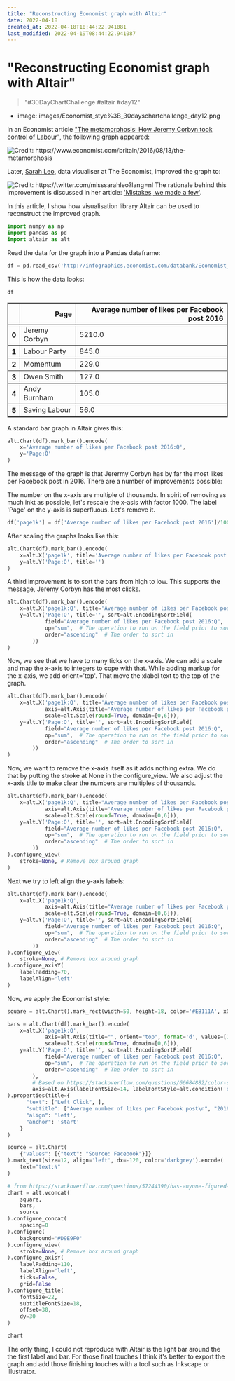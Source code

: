 ```yaml
---
title: "Reconstructing Economist graph with Altair"
date: 2022-04-18
created_at: 2022-04-18T10:44:22.941081
last_modified: 2022-04-19T08:44:22.941087
---
```


# "Reconstructing Economist graph with Altair"
> "#30DayChartChallenge #altair #day12"

- image: images/Economist_stye%3B_30dayschartchallenge_day12.png

In an Economist article ["The metamorphosis: How Jeremy Corbyn took control of Labour"](https://www.economist.com/britain/2016/08/13/the-metamorphosis), the following graph appeared:

![](https://www.economist.com/img/b/400/363/90/sites/default/files/20160813_BRC304_0.png "Credit: https://www.economist.com/britain/2016/08/13/the-metamorphosis")

Later, [Sarah Leo](https://twitter.com/misssarahleo?lang=nl), data visualiser at The Economist, improved the graph to:

![](https://miro.medium.com/max/875/1*9QE_yL3boSLqopJkSBfL5A.png "Credit: https://twitter.com/misssarahleo?lang=nl")
The rationale behind this improvement is discussed in her article: ['Mistakes, we made a few'](
https://medium.economist.com/mistakes-weve-drawn-a-few-8cdd8a42d368).

In this article, I show how visualisation library Altair can be used to reconstruct the improved graph.


```python
import numpy as np
import pandas as pd
import altair as alt
```

Read the data for the graph into a Pandas dataframe:


```python
df = pd.read_csv('http://infographics.economist.com/databank/Economist_corbyn.csv').dropna()
```

This is how the data looks:


```python
df
```




<div>
<style scoped>
    .dataframe tbody tr th:only-of-type {
        vertical-align: middle;
    }

    .dataframe tbody tr th {
        vertical-align: top;
    }

    .dataframe thead th {
        text-align: right;
    }
</style>
<table border="1" class="dataframe">
  <thead>
    <tr style="text-align: right;">
      <th></th>
      <th>Page</th>
      <th>Average number of likes per Facebook post 2016</th>
    </tr>
  </thead>
  <tbody>
    <tr>
      <th>0</th>
      <td>Jeremy Corbyn</td>
      <td>5210.0</td>
    </tr>
    <tr>
      <th>1</th>
      <td>Labour Party</td>
      <td>845.0</td>
    </tr>
    <tr>
      <th>2</th>
      <td>Momentum</td>
      <td>229.0</td>
    </tr>
    <tr>
      <th>3</th>
      <td>Owen Smith</td>
      <td>127.0</td>
    </tr>
    <tr>
      <th>4</th>
      <td>Andy Burnham</td>
      <td>105.0</td>
    </tr>
    <tr>
      <th>5</th>
      <td>Saving Labour</td>
      <td>56.0</td>
    </tr>
  </tbody>
</table>
</div>



A standard bar graph in Altair gives this:


```python
alt.Chart(df).mark_bar().encode(
    x='Average number of likes per Facebook post 2016:Q',
    y='Page:O'
)
```





<div id="altair-viz-2028adcb520c41f5ba7c39708b6dbd85"></div>
<script type="text/javascript">
  var VEGA_DEBUG = (typeof VEGA_DEBUG == "undefined") ? {} : VEGA_DEBUG;
  (function(spec, embedOpt){
    let outputDiv = document.currentScript.previousElementSibling;
    if (outputDiv.id !== "altair-viz-2028adcb520c41f5ba7c39708b6dbd85") {
      outputDiv = document.getElementById("altair-viz-2028adcb520c41f5ba7c39708b6dbd85");
    }
    const paths = {
      "vega": "https://cdn.jsdelivr.net/npm//vega@5?noext",
      "vega-lib": "https://cdn.jsdelivr.net/npm//vega-lib?noext",
      "vega-lite": "https://cdn.jsdelivr.net/npm//vega-lite@4.17.0?noext",
      "vega-embed": "https://cdn.jsdelivr.net/npm//vega-embed@6?noext",
    };

    function maybeLoadScript(lib, version) {
      var key = `${lib.replace("-", "")}_version`;
      return (VEGA_DEBUG[key] == version) ?
        Promise.resolve(paths[lib]) :
        new Promise(function(resolve, reject) {
          var s = document.createElement('script');
          document.getElementsByTagName("head")[0].appendChild(s);
          s.async = true;
          s.onload = () => {
            VEGA_DEBUG[key] = version;
            return resolve(paths[lib]);
          };
          s.onerror = () => reject(`Error loading script: ${paths[lib]}`);
          s.src = paths[lib];
        });
    }

    function showError(err) {
      outputDiv.innerHTML = `<div class="error" style="color:red;">${err}</div>`;
      throw err;
    }

    function displayChart(vegaEmbed) {
      vegaEmbed(outputDiv, spec, embedOpt)
        .catch(err => showError(`Javascript Error: ${err.message}<br>This usually means there's a typo in your chart specification. See the javascript console for the full traceback.`));
    }

    if(typeof define === "function" && define.amd) {
      requirejs.config({paths});
      require(["vega-embed"], displayChart, err => showError(`Error loading script: ${err.message}`));
    } else {
      maybeLoadScript("vega", "5")
        .then(() => maybeLoadScript("vega-lite", "4.17.0"))
        .then(() => maybeLoadScript("vega-embed", "6"))
        .catch(showError)
        .then(() => displayChart(vegaEmbed));
    }
  })({"config": {"view": {"continuousWidth": 400, "continuousHeight": 300}}, "data": {"name": "data-37b1b21769609e0260f58cacd3f745f7"}, "mark": "bar", "encoding": {"x": {"field": "Average number of likes per Facebook post 2016", "type": "quantitative"}, "y": {"field": "Page", "type": "ordinal"}}, "$schema": "https://vega.github.io/schema/vega-lite/v4.17.0.json", "datasets": {"data-37b1b21769609e0260f58cacd3f745f7": [{"Page": "Jeremy Corbyn", "Average number of likes per Facebook post 2016": 5210.0}, {"Page": "Labour Party", "Average number of likes per Facebook post 2016": 845.0}, {"Page": "Momentum", "Average number of likes per Facebook post 2016": 229.0}, {"Page": "Owen Smith", "Average number of likes per Facebook post 2016": 127.0}, {"Page": "Andy Burnham ", "Average number of likes per Facebook post 2016": 105.0}, {"Page": "Saving Labour", "Average number of likes per Facebook post 2016": 56.0}]}}, {"mode": "vega-lite"});
</script>



The message of the graph is that Jerermy Corbyn has by far the most likes per Facebook post in 2016. There are a number of improvements possible:

The number on the x-axis are multiple of thousands. In spirit of removing as much inkt as possible, let's rescale the x-asis with factor 1000.
The label 'Page' on the y-axis is superfluous. Let's remove it.


```python
df['page1k'] = df['Average number of likes per Facebook post 2016']/1000.0
```

After scaling the graphs looks like this:


```python
alt.Chart(df).mark_bar().encode(
    x=alt.X('page1k', title='Average number of likes per Facebook post 2016'),
    y=alt.Y('Page:O', title='')
)
```





<div id="altair-viz-66c5e9ed26374bc6bd869b3a2bd8d62c"></div>
<script type="text/javascript">
  var VEGA_DEBUG = (typeof VEGA_DEBUG == "undefined") ? {} : VEGA_DEBUG;
  (function(spec, embedOpt){
    let outputDiv = document.currentScript.previousElementSibling;
    if (outputDiv.id !== "altair-viz-66c5e9ed26374bc6bd869b3a2bd8d62c") {
      outputDiv = document.getElementById("altair-viz-66c5e9ed26374bc6bd869b3a2bd8d62c");
    }
    const paths = {
      "vega": "https://cdn.jsdelivr.net/npm//vega@5?noext",
      "vega-lib": "https://cdn.jsdelivr.net/npm//vega-lib?noext",
      "vega-lite": "https://cdn.jsdelivr.net/npm//vega-lite@4.17.0?noext",
      "vega-embed": "https://cdn.jsdelivr.net/npm//vega-embed@6?noext",
    };

    function maybeLoadScript(lib, version) {
      var key = `${lib.replace("-", "")}_version`;
      return (VEGA_DEBUG[key] == version) ?
        Promise.resolve(paths[lib]) :
        new Promise(function(resolve, reject) {
          var s = document.createElement('script');
          document.getElementsByTagName("head")[0].appendChild(s);
          s.async = true;
          s.onload = () => {
            VEGA_DEBUG[key] = version;
            return resolve(paths[lib]);
          };
          s.onerror = () => reject(`Error loading script: ${paths[lib]}`);
          s.src = paths[lib];
        });
    }

    function showError(err) {
      outputDiv.innerHTML = `<div class="error" style="color:red;">${err}</div>`;
      throw err;
    }

    function displayChart(vegaEmbed) {
      vegaEmbed(outputDiv, spec, embedOpt)
        .catch(err => showError(`Javascript Error: ${err.message}<br>This usually means there's a typo in your chart specification. See the javascript console for the full traceback.`));
    }

    if(typeof define === "function" && define.amd) {
      requirejs.config({paths});
      require(["vega-embed"], displayChart, err => showError(`Error loading script: ${err.message}`));
    } else {
      maybeLoadScript("vega", "5")
        .then(() => maybeLoadScript("vega-lite", "4.17.0"))
        .then(() => maybeLoadScript("vega-embed", "6"))
        .catch(showError)
        .then(() => displayChart(vegaEmbed));
    }
  })({"config": {"view": {"continuousWidth": 400, "continuousHeight": 300}}, "data": {"name": "data-1913a809e59f1dfc25bb5719e6f7f706"}, "mark": "bar", "encoding": {"x": {"field": "page1k", "title": "Average number of likes per Facebook post 2016", "type": "quantitative"}, "y": {"field": "Page", "title": "", "type": "ordinal"}}, "$schema": "https://vega.github.io/schema/vega-lite/v4.17.0.json", "datasets": {"data-1913a809e59f1dfc25bb5719e6f7f706": [{"Page": "Jeremy Corbyn", "Average number of likes per Facebook post 2016": 5210.0, "page1k": 5.21}, {"Page": "Labour Party", "Average number of likes per Facebook post 2016": 845.0, "page1k": 0.845}, {"Page": "Momentum", "Average number of likes per Facebook post 2016": 229.0, "page1k": 0.229}, {"Page": "Owen Smith", "Average number of likes per Facebook post 2016": 127.0, "page1k": 0.127}, {"Page": "Andy Burnham ", "Average number of likes per Facebook post 2016": 105.0, "page1k": 0.105}, {"Page": "Saving Labour", "Average number of likes per Facebook post 2016": 56.0, "page1k": 0.056}]}}, {"mode": "vega-lite"});
</script>



A third improvement is to sort the bars from high to low. This supports the message, Jeremy Corbyn has the most clicks.


```python
alt.Chart(df).mark_bar().encode(
    x=alt.X('page1k:Q', title='Average number of likes per Facebook post 2016'),
    y=alt.Y('Page:O', title='', sort=alt.EncodingSortField(
            field="Average number of likes per Facebook post 2016:Q",  # The field to use for the sort
            op="sum",  # The operation to run on the field prior to sorting
            order="ascending"  # The order to sort in
        ))
)
```





<div id="altair-viz-cd35fb523fa64e0ba36aa0ad2f8af0fb"></div>
<script type="text/javascript">
  var VEGA_DEBUG = (typeof VEGA_DEBUG == "undefined") ? {} : VEGA_DEBUG;
  (function(spec, embedOpt){
    let outputDiv = document.currentScript.previousElementSibling;
    if (outputDiv.id !== "altair-viz-cd35fb523fa64e0ba36aa0ad2f8af0fb") {
      outputDiv = document.getElementById("altair-viz-cd35fb523fa64e0ba36aa0ad2f8af0fb");
    }
    const paths = {
      "vega": "https://cdn.jsdelivr.net/npm//vega@5?noext",
      "vega-lib": "https://cdn.jsdelivr.net/npm//vega-lib?noext",
      "vega-lite": "https://cdn.jsdelivr.net/npm//vega-lite@4.17.0?noext",
      "vega-embed": "https://cdn.jsdelivr.net/npm//vega-embed@6?noext",
    };

    function maybeLoadScript(lib, version) {
      var key = `${lib.replace("-", "")}_version`;
      return (VEGA_DEBUG[key] == version) ?
        Promise.resolve(paths[lib]) :
        new Promise(function(resolve, reject) {
          var s = document.createElement('script');
          document.getElementsByTagName("head")[0].appendChild(s);
          s.async = true;
          s.onload = () => {
            VEGA_DEBUG[key] = version;
            return resolve(paths[lib]);
          };
          s.onerror = () => reject(`Error loading script: ${paths[lib]}`);
          s.src = paths[lib];
        });
    }

    function showError(err) {
      outputDiv.innerHTML = `<div class="error" style="color:red;">${err}</div>`;
      throw err;
    }

    function displayChart(vegaEmbed) {
      vegaEmbed(outputDiv, spec, embedOpt)
        .catch(err => showError(`Javascript Error: ${err.message}<br>This usually means there's a typo in your chart specification. See the javascript console for the full traceback.`));
    }

    if(typeof define === "function" && define.amd) {
      requirejs.config({paths});
      require(["vega-embed"], displayChart, err => showError(`Error loading script: ${err.message}`));
    } else {
      maybeLoadScript("vega", "5")
        .then(() => maybeLoadScript("vega-lite", "4.17.0"))
        .then(() => maybeLoadScript("vega-embed", "6"))
        .catch(showError)
        .then(() => displayChart(vegaEmbed));
    }
  })({"config": {"view": {"continuousWidth": 400, "continuousHeight": 300}}, "data": {"name": "data-1913a809e59f1dfc25bb5719e6f7f706"}, "mark": "bar", "encoding": {"x": {"field": "page1k", "title": "Average number of likes per Facebook post 2016", "type": "quantitative"}, "y": {"field": "Page", "sort": {"field": "Average number of likes per Facebook post 2016:Q", "op": "sum", "order": "ascending"}, "title": "", "type": "ordinal"}}, "$schema": "https://vega.github.io/schema/vega-lite/v4.17.0.json", "datasets": {"data-1913a809e59f1dfc25bb5719e6f7f706": [{"Page": "Jeremy Corbyn", "Average number of likes per Facebook post 2016": 5210.0, "page1k": 5.21}, {"Page": "Labour Party", "Average number of likes per Facebook post 2016": 845.0, "page1k": 0.845}, {"Page": "Momentum", "Average number of likes per Facebook post 2016": 229.0, "page1k": 0.229}, {"Page": "Owen Smith", "Average number of likes per Facebook post 2016": 127.0, "page1k": 0.127}, {"Page": "Andy Burnham ", "Average number of likes per Facebook post 2016": 105.0, "page1k": 0.105}, {"Page": "Saving Labour", "Average number of likes per Facebook post 2016": 56.0, "page1k": 0.056}]}}, {"mode": "vega-lite"});
</script>



Now, we see that we have to many ticks on the x-axis. We can add a scale and map the x-axis to integers to cope with that. While adding markup for the x-axis, we add orient='top'. That move the xlabel text to the top of the graph.


```python
alt.Chart(df).mark_bar().encode(
    x=alt.X('page1k:Q', title='Average number of likes per Facebook post 2016',
            axis=alt.Axis(title='Average number of likes per Facebook post 2016', orient="top", format='d', values=[1,2,3,4,5,6]),
            scale=alt.Scale(round=True, domain=[0,6])),
    y=alt.Y('Page:O', title='', sort=alt.EncodingSortField(
            field="Average number of likes per Facebook post 2016:Q",  # The field to use for the sort
            op="sum",  # The operation to run on the field prior to sorting
            order="ascending"  # The order to sort in
        ))
)
```





<div id="altair-viz-88eda3b8382040fbb4241afc459a247f"></div>
<script type="text/javascript">
  var VEGA_DEBUG = (typeof VEGA_DEBUG == "undefined") ? {} : VEGA_DEBUG;
  (function(spec, embedOpt){
    let outputDiv = document.currentScript.previousElementSibling;
    if (outputDiv.id !== "altair-viz-88eda3b8382040fbb4241afc459a247f") {
      outputDiv = document.getElementById("altair-viz-88eda3b8382040fbb4241afc459a247f");
    }
    const paths = {
      "vega": "https://cdn.jsdelivr.net/npm//vega@5?noext",
      "vega-lib": "https://cdn.jsdelivr.net/npm//vega-lib?noext",
      "vega-lite": "https://cdn.jsdelivr.net/npm//vega-lite@4.17.0?noext",
      "vega-embed": "https://cdn.jsdelivr.net/npm//vega-embed@6?noext",
    };

    function maybeLoadScript(lib, version) {
      var key = `${lib.replace("-", "")}_version`;
      return (VEGA_DEBUG[key] == version) ?
        Promise.resolve(paths[lib]) :
        new Promise(function(resolve, reject) {
          var s = document.createElement('script');
          document.getElementsByTagName("head")[0].appendChild(s);
          s.async = true;
          s.onload = () => {
            VEGA_DEBUG[key] = version;
            return resolve(paths[lib]);
          };
          s.onerror = () => reject(`Error loading script: ${paths[lib]}`);
          s.src = paths[lib];
        });
    }

    function showError(err) {
      outputDiv.innerHTML = `<div class="error" style="color:red;">${err}</div>`;
      throw err;
    }

    function displayChart(vegaEmbed) {
      vegaEmbed(outputDiv, spec, embedOpt)
        .catch(err => showError(`Javascript Error: ${err.message}<br>This usually means there's a typo in your chart specification. See the javascript console for the full traceback.`));
    }

    if(typeof define === "function" && define.amd) {
      requirejs.config({paths});
      require(["vega-embed"], displayChart, err => showError(`Error loading script: ${err.message}`));
    } else {
      maybeLoadScript("vega", "5")
        .then(() => maybeLoadScript("vega-lite", "4.17.0"))
        .then(() => maybeLoadScript("vega-embed", "6"))
        .catch(showError)
        .then(() => displayChart(vegaEmbed));
    }
  })({"config": {"view": {"continuousWidth": 400, "continuousHeight": 300}}, "data": {"name": "data-1913a809e59f1dfc25bb5719e6f7f706"}, "mark": "bar", "encoding": {"x": {"axis": {"format": "d", "orient": "top", "title": "Average number of likes per Facebook post 2016", "values": [1, 2, 3, 4, 5, 6]}, "field": "page1k", "scale": {"domain": [0, 6], "round": true}, "title": "Average number of likes per Facebook post 2016", "type": "quantitative"}, "y": {"field": "Page", "sort": {"field": "Average number of likes per Facebook post 2016:Q", "op": "sum", "order": "ascending"}, "title": "", "type": "ordinal"}}, "$schema": "https://vega.github.io/schema/vega-lite/v4.17.0.json", "datasets": {"data-1913a809e59f1dfc25bb5719e6f7f706": [{"Page": "Jeremy Corbyn", "Average number of likes per Facebook post 2016": 5210.0, "page1k": 5.21}, {"Page": "Labour Party", "Average number of likes per Facebook post 2016": 845.0, "page1k": 0.845}, {"Page": "Momentum", "Average number of likes per Facebook post 2016": 229.0, "page1k": 0.229}, {"Page": "Owen Smith", "Average number of likes per Facebook post 2016": 127.0, "page1k": 0.127}, {"Page": "Andy Burnham ", "Average number of likes per Facebook post 2016": 105.0, "page1k": 0.105}, {"Page": "Saving Labour", "Average number of likes per Facebook post 2016": 56.0, "page1k": 0.056}]}}, {"mode": "vega-lite"});
</script>



Now, we want to remove the x-axis itself as it adds nothing extra. We do that by putting the stroke at None in the configure_view. We also adjust the x-axis title to make clear the numbers are multiples of thousands.


```python
alt.Chart(df).mark_bar().encode(
    x=alt.X('page1k:Q', title="Average number of likes per Facebook post 2016  ('000)",
            axis=alt.Axis(title='Average number of likes per Facebook post 2016', orient="top", format='d', values=[1,2,3,4,5,6]),
            scale=alt.Scale(round=True, domain=[0,6])),
    y=alt.Y('Page:O', title='', sort=alt.EncodingSortField(
            field="Average number of likes per Facebook post 2016:Q",  # The field to use for the sort
            op="sum",  # The operation to run on the field prior to sorting
            order="ascending"  # The order to sort in
        ))
).configure_view(
    stroke=None, # Remove box around graph
)
```





<div id="altair-viz-b12d657e69db4d56ad0be37ebdf61fb0"></div>
<script type="text/javascript">
  var VEGA_DEBUG = (typeof VEGA_DEBUG == "undefined") ? {} : VEGA_DEBUG;
  (function(spec, embedOpt){
    let outputDiv = document.currentScript.previousElementSibling;
    if (outputDiv.id !== "altair-viz-b12d657e69db4d56ad0be37ebdf61fb0") {
      outputDiv = document.getElementById("altair-viz-b12d657e69db4d56ad0be37ebdf61fb0");
    }
    const paths = {
      "vega": "https://cdn.jsdelivr.net/npm//vega@5?noext",
      "vega-lib": "https://cdn.jsdelivr.net/npm//vega-lib?noext",
      "vega-lite": "https://cdn.jsdelivr.net/npm//vega-lite@4.17.0?noext",
      "vega-embed": "https://cdn.jsdelivr.net/npm//vega-embed@6?noext",
    };

    function maybeLoadScript(lib, version) {
      var key = `${lib.replace("-", "")}_version`;
      return (VEGA_DEBUG[key] == version) ?
        Promise.resolve(paths[lib]) :
        new Promise(function(resolve, reject) {
          var s = document.createElement('script');
          document.getElementsByTagName("head")[0].appendChild(s);
          s.async = true;
          s.onload = () => {
            VEGA_DEBUG[key] = version;
            return resolve(paths[lib]);
          };
          s.onerror = () => reject(`Error loading script: ${paths[lib]}`);
          s.src = paths[lib];
        });
    }

    function showError(err) {
      outputDiv.innerHTML = `<div class="error" style="color:red;">${err}</div>`;
      throw err;
    }

    function displayChart(vegaEmbed) {
      vegaEmbed(outputDiv, spec, embedOpt)
        .catch(err => showError(`Javascript Error: ${err.message}<br>This usually means there's a typo in your chart specification. See the javascript console for the full traceback.`));
    }

    if(typeof define === "function" && define.amd) {
      requirejs.config({paths});
      require(["vega-embed"], displayChart, err => showError(`Error loading script: ${err.message}`));
    } else {
      maybeLoadScript("vega", "5")
        .then(() => maybeLoadScript("vega-lite", "4.17.0"))
        .then(() => maybeLoadScript("vega-embed", "6"))
        .catch(showError)
        .then(() => displayChart(vegaEmbed));
    }
  })({"config": {"view": {"continuousWidth": 400, "continuousHeight": 300, "stroke": null}}, "data": {"name": "data-1913a809e59f1dfc25bb5719e6f7f706"}, "mark": "bar", "encoding": {"x": {"axis": {"format": "d", "orient": "top", "title": "Average number of likes per Facebook post 2016", "values": [1, 2, 3, 4, 5, 6]}, "field": "page1k", "scale": {"domain": [0, 6], "round": true}, "title": "Average number of likes per Facebook post 2016  ('000)", "type": "quantitative"}, "y": {"field": "Page", "sort": {"field": "Average number of likes per Facebook post 2016:Q", "op": "sum", "order": "ascending"}, "title": "", "type": "ordinal"}}, "$schema": "https://vega.github.io/schema/vega-lite/v4.17.0.json", "datasets": {"data-1913a809e59f1dfc25bb5719e6f7f706": [{"Page": "Jeremy Corbyn", "Average number of likes per Facebook post 2016": 5210.0, "page1k": 5.21}, {"Page": "Labour Party", "Average number of likes per Facebook post 2016": 845.0, "page1k": 0.845}, {"Page": "Momentum", "Average number of likes per Facebook post 2016": 229.0, "page1k": 0.229}, {"Page": "Owen Smith", "Average number of likes per Facebook post 2016": 127.0, "page1k": 0.127}, {"Page": "Andy Burnham ", "Average number of likes per Facebook post 2016": 105.0, "page1k": 0.105}, {"Page": "Saving Labour", "Average number of likes per Facebook post 2016": 56.0, "page1k": 0.056}]}}, {"mode": "vega-lite"});
</script>



Next we try to left align the y-axis labels:


```python
alt.Chart(df).mark_bar().encode(
    x=alt.X('page1k:Q',
            axis=alt.Axis(title="Average number of likes per Facebook post 2016  ('000)", orient="top", format='d', values=[1,2,3,4,5,6]),
            scale=alt.Scale(round=True, domain=[0,6])),
    y=alt.Y('Page:O', title='', sort=alt.EncodingSortField(
            field="Average number of likes per Facebook post 2016:Q",  # The field to use for the sort
            op="sum",  # The operation to run on the field prior to sorting
            order="ascending"  # The order to sort in
        ))
).configure_view(
    stroke=None, # Remove box around graph
).configure_axisY(
    labelPadding=70, 
    labelAlign='left'
)
```





<div id="altair-viz-87d1289164334e3aa3b878db78924909"></div>
<script type="text/javascript">
  var VEGA_DEBUG = (typeof VEGA_DEBUG == "undefined") ? {} : VEGA_DEBUG;
  (function(spec, embedOpt){
    let outputDiv = document.currentScript.previousElementSibling;
    if (outputDiv.id !== "altair-viz-87d1289164334e3aa3b878db78924909") {
      outputDiv = document.getElementById("altair-viz-87d1289164334e3aa3b878db78924909");
    }
    const paths = {
      "vega": "https://cdn.jsdelivr.net/npm//vega@5?noext",
      "vega-lib": "https://cdn.jsdelivr.net/npm//vega-lib?noext",
      "vega-lite": "https://cdn.jsdelivr.net/npm//vega-lite@4.17.0?noext",
      "vega-embed": "https://cdn.jsdelivr.net/npm//vega-embed@6?noext",
    };

    function maybeLoadScript(lib, version) {
      var key = `${lib.replace("-", "")}_version`;
      return (VEGA_DEBUG[key] == version) ?
        Promise.resolve(paths[lib]) :
        new Promise(function(resolve, reject) {
          var s = document.createElement('script');
          document.getElementsByTagName("head")[0].appendChild(s);
          s.async = true;
          s.onload = () => {
            VEGA_DEBUG[key] = version;
            return resolve(paths[lib]);
          };
          s.onerror = () => reject(`Error loading script: ${paths[lib]}`);
          s.src = paths[lib];
        });
    }

    function showError(err) {
      outputDiv.innerHTML = `<div class="error" style="color:red;">${err}</div>`;
      throw err;
    }

    function displayChart(vegaEmbed) {
      vegaEmbed(outputDiv, spec, embedOpt)
        .catch(err => showError(`Javascript Error: ${err.message}<br>This usually means there's a typo in your chart specification. See the javascript console for the full traceback.`));
    }

    if(typeof define === "function" && define.amd) {
      requirejs.config({paths});
      require(["vega-embed"], displayChart, err => showError(`Error loading script: ${err.message}`));
    } else {
      maybeLoadScript("vega", "5")
        .then(() => maybeLoadScript("vega-lite", "4.17.0"))
        .then(() => maybeLoadScript("vega-embed", "6"))
        .catch(showError)
        .then(() => displayChart(vegaEmbed));
    }
  })({"config": {"view": {"continuousWidth": 400, "continuousHeight": 300, "stroke": null}, "axisY": {"labelAlign": "left", "labelPadding": 70}}, "data": {"name": "data-1913a809e59f1dfc25bb5719e6f7f706"}, "mark": "bar", "encoding": {"x": {"axis": {"format": "d", "orient": "top", "title": "Average number of likes per Facebook post 2016  ('000)", "values": [1, 2, 3, 4, 5, 6]}, "field": "page1k", "scale": {"domain": [0, 6], "round": true}, "type": "quantitative"}, "y": {"field": "Page", "sort": {"field": "Average number of likes per Facebook post 2016:Q", "op": "sum", "order": "ascending"}, "title": "", "type": "ordinal"}}, "$schema": "https://vega.github.io/schema/vega-lite/v4.17.0.json", "datasets": {"data-1913a809e59f1dfc25bb5719e6f7f706": [{"Page": "Jeremy Corbyn", "Average number of likes per Facebook post 2016": 5210.0, "page1k": 5.21}, {"Page": "Labour Party", "Average number of likes per Facebook post 2016": 845.0, "page1k": 0.845}, {"Page": "Momentum", "Average number of likes per Facebook post 2016": 229.0, "page1k": 0.229}, {"Page": "Owen Smith", "Average number of likes per Facebook post 2016": 127.0, "page1k": 0.127}, {"Page": "Andy Burnham ", "Average number of likes per Facebook post 2016": 105.0, "page1k": 0.105}, {"Page": "Saving Labour", "Average number of likes per Facebook post 2016": 56.0, "page1k": 0.056}]}}, {"mode": "vega-lite"});
</script>



Now, we apply the Economist style:


```python
square = alt.Chart().mark_rect(width=50, height=18, color='#EB111A', xOffset=-105, yOffset=10)

bars = alt.Chart(df).mark_bar().encode(
    x=alt.X('page1k:Q',
            axis=alt.Axis(title="", orient="top", format='d', values=[1,2,3,4,5,6], labelFontSize=14),
            scale=alt.Scale(round=True, domain=[0,6])),
    y=alt.Y('Page:O', title='', sort=alt.EncodingSortField(
            field="Average number of likes per Facebook post 2016:Q",  # The field to use for the sort
            op="sum",  # The operation to run on the field prior to sorting
            order="ascending"  # The order to sort in
        ),
        # Based on https://stackoverflow.com/questions/66684882/color-some-x-labels-in-altair-plot
        axis=alt.Axis(labelFontSize=14, labelFontStyle=alt.condition('datum.value == "Jeremy Corbyn"', alt.value('bold'), alt.value('italic'))))
).properties(title={
      "text": ["Left Click", ], 
      "subtitle": ["Average number of likes per Facebook post\n", "2016, '000"],
      "align": 'left',
      "anchor": 'start'
    }
)

source = alt.Chart(
    {"values": [{"text": "Source: Facebook"}]}
).mark_text(size=12, align='left', dx=-120, color='darkgrey').encode(
    text="text:N"
)

# from https://stackoverflow.com/questions/57244390/has-anyone-figured-out-a-workaround-to-add-a-subtitle-to-an-altair-generated-cha
chart = alt.vconcat(
    square,
    bars,
    source
).configure_concat(
    spacing=0
).configure(
    background='#D9E9F0'
).configure_view(
    stroke=None, # Remove box around graph
).configure_axisY(
    labelPadding=110,
    labelAlign='left',
    ticks=False,
    grid=False
).configure_title(
    fontSize=22,
    subtitleFontSize=18,
    offset=30,
    dy=30
)

chart
```





<div id="altair-viz-88568b3fe0524bcaa4de8a91e927b439"></div>
<script type="text/javascript">
  var VEGA_DEBUG = (typeof VEGA_DEBUG == "undefined") ? {} : VEGA_DEBUG;
  (function(spec, embedOpt){
    let outputDiv = document.currentScript.previousElementSibling;
    if (outputDiv.id !== "altair-viz-88568b3fe0524bcaa4de8a91e927b439") {
      outputDiv = document.getElementById("altair-viz-88568b3fe0524bcaa4de8a91e927b439");
    }
    const paths = {
      "vega": "https://cdn.jsdelivr.net/npm//vega@5?noext",
      "vega-lib": "https://cdn.jsdelivr.net/npm//vega-lib?noext",
      "vega-lite": "https://cdn.jsdelivr.net/npm//vega-lite@4.17.0?noext",
      "vega-embed": "https://cdn.jsdelivr.net/npm//vega-embed@6?noext",
    };

    function maybeLoadScript(lib, version) {
      var key = `${lib.replace("-", "")}_version`;
      return (VEGA_DEBUG[key] == version) ?
        Promise.resolve(paths[lib]) :
        new Promise(function(resolve, reject) {
          var s = document.createElement('script');
          document.getElementsByTagName("head")[0].appendChild(s);
          s.async = true;
          s.onload = () => {
            VEGA_DEBUG[key] = version;
            return resolve(paths[lib]);
          };
          s.onerror = () => reject(`Error loading script: ${paths[lib]}`);
          s.src = paths[lib];
        });
    }

    function showError(err) {
      outputDiv.innerHTML = `<div class="error" style="color:red;">${err}</div>`;
      throw err;
    }

    function displayChart(vegaEmbed) {
      vegaEmbed(outputDiv, spec, embedOpt)
        .catch(err => showError(`Javascript Error: ${err.message}<br>This usually means there's a typo in your chart specification. See the javascript console for the full traceback.`));
    }

    if(typeof define === "function" && define.amd) {
      requirejs.config({paths});
      require(["vega-embed"], displayChart, err => showError(`Error loading script: ${err.message}`));
    } else {
      maybeLoadScript("vega", "5")
        .then(() => maybeLoadScript("vega-lite", "4.17.0"))
        .then(() => maybeLoadScript("vega-embed", "6"))
        .catch(showError)
        .then(() => displayChart(vegaEmbed));
    }
  })({"config": {"view": {"continuousWidth": 400, "continuousHeight": 300, "stroke": null}, "axisY": {"grid": false, "labelAlign": "left", "labelPadding": 110, "ticks": false}, "background": "#D9E9F0", "title": {"dy": 30, "fontSize": 22, "offset": 30, "subtitleFontSize": 18}}, "vconcat": [{"data": {"name": "empty"}, "mark": {"type": "rect", "color": "#EB111A", "height": 18, "width": 50, "xOffset": -105, "yOffset": 10}}, {"data": {"name": "data-1913a809e59f1dfc25bb5719e6f7f706"}, "mark": "bar", "encoding": {"x": {"axis": {"format": "d", "labelFontSize": 14, "orient": "top", "title": "", "values": [1, 2, 3, 4, 5, 6]}, "field": "page1k", "scale": {"domain": [0, 6], "round": true}, "type": "quantitative"}, "y": {"axis": {"labelFontSize": 14, "labelFontStyle": {"condition": {"test": "datum.value == \"Jeremy Corbyn\"", "value": "bold"}, "value": "italic"}}, "field": "Page", "sort": {"field": "Average number of likes per Facebook post 2016:Q", "op": "sum", "order": "ascending"}, "title": "", "type": "ordinal"}}, "title": {"text": ["Left Click"], "subtitle": ["Average number of likes per Facebook post\n", "2016, '000"], "align": "left", "anchor": "start"}}, {"data": {"name": "data-a4de834d9d3c210d2fa4d84e065850aa"}, "mark": {"type": "text", "align": "left", "color": "darkgrey", "dx": -120, "size": 12}, "encoding": {"text": {"field": "text", "type": "nominal"}}}], "$schema": "https://vega.github.io/schema/vega-lite/v4.17.0.json", "datasets": {"empty": [{}], "data-1913a809e59f1dfc25bb5719e6f7f706": [{"Page": "Jeremy Corbyn", "Average number of likes per Facebook post 2016": 5210.0, "page1k": 5.21}, {"Page": "Labour Party", "Average number of likes per Facebook post 2016": 845.0, "page1k": 0.845}, {"Page": "Momentum", "Average number of likes per Facebook post 2016": 229.0, "page1k": 0.229}, {"Page": "Owen Smith", "Average number of likes per Facebook post 2016": 127.0, "page1k": 0.127}, {"Page": "Andy Burnham ", "Average number of likes per Facebook post 2016": 105.0, "page1k": 0.105}, {"Page": "Saving Labour", "Average number of likes per Facebook post 2016": 56.0, "page1k": 0.056}], "data-a4de834d9d3c210d2fa4d84e065850aa": [{"text": "Source: Facebook"}]}}, {"mode": "vega-lite"});
</script>



The only thing, I could not reproduce with Altair is the light bar around the the first label and bar. For those final touches I think it's better to export the graph and add those finishing touches with a tool such as Inkscape or Illustrator.

<!-- more -->
